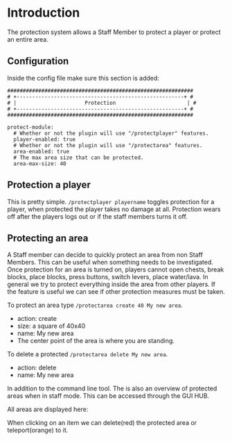 # Introduction

The protection system allows a Staff Member to protect a player or protect an entire area.

## Configuration
Inside the config file make sure this section is added:

```
############################################################
# +------------------------------------------------------+ #
# |                      Protection                       | #
# +------------------------------------------------------+ #
############################################################

protect-module:
  # Whether or not the plugin will use "/protectplayer" features.
  player-enabled: true
  # Whether or not the plugin will use "/protectarea" features.
  area-enabled: true
  # The max area size that can be protected.
  area-max-size: 40
```

## Protection a player
This is pretty simple. `/protectplayer playername` toggles protection for a player, when protected the player takes no damage at all.
Protection wears off after the players logs out or if the staff members turns it off.

## Protecting an area
A Staff member can decide to quickly protect an area from non Staff Members. This can be useful when something needs to be investigated.
Once protection for an area is turned on, players cannot open chests, break blocks, place blocks, press buttons, switch levers, place water/lava.
In general we try to protect everything inside the area from other players. If the feature is useful we can see if other protection measures must be taken.

To protect an area type `/protectarea create 40 My new area`. 
- action: create
- size: a square of 40x40
- name: My new area
- The center point of the area is where you are standing.

To delete a protected `/protectarea delete My new area`. 
- action: delete
- name: My new area

In addition to the command line tool. The is also an overview of protected areas when in staff mode.
This can be accessed through the GUI HUB. 

All areas are displayed here:

When clicking on an item we can delete(red) the protected area or teleport(orange) to it.


